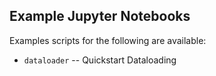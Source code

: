 ## Example Jupyter Notebooks

Examples scripts for the following are available:

* `dataloader` -- Quickstart Dataloading 
